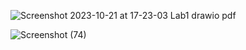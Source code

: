 
![Screenshot 2023-10-21 at 17-23-03 Lab1 drawio pdf](https://github.com/minecraftdixit/Digital-ASIC-LAB/assets/63745645/473a6079-6951-4e01-9635-1ab4040afa73)

![Screenshot (74)](https://github.com/minecraftdixit/EEP7120-LAB/assets/63745645/2e6cd6fa-606b-424d-b544-b8876b630d61)
